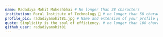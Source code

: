 ```yaml
---
name: Radadiya Mohit Mukeshbhai # No longer than 28 characters
institution: Parul Institute of Technology 🚩 # no longer than 58 characters
profile_pic: radadiyamohit81.jpg # Name and extension of your profile picture(ex. mona.png) The picture must be squared and 544px on width and height.
quote: Simplicity is the soul of efficiency. # no longer than 100 characters, avoid using quotes(") to guarantee the format remains the same.
github_user: radadiyamohit81
---
```

